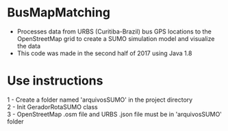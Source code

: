 # BusMapMatching
- Processes data from URBS (Curitiba-Brazil) bus GPS locations to the OpenStreetMap grid to create a SUMO simulation model and visualize the data <br>
- This code was made in the second half of 2017 using Java 1.8 <br>
 
# Use instructions
 1 - Create a folder named 'arquivosSUMO' in the project directory <br>
 2 - Init GeradorRotaSUMO class <br>
 3 - OpenStreetMap .osm file and URBS .json file must be in 'arquivosSUMO' folder <br>
